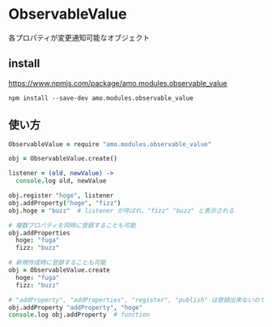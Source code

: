 # ObservableValue

各プロパティが変更通知可能なオブジェクト

## install

https://www.npmjs.com/package/amo.modules.observable_value

```
npm install --save-dev amo.modules.observable_value
```

## 使い方

```coffeescript
ObservableValue = require "amo.modules.observable_value"

obj = ObservableValue.create()

listener = (old, newValue) ->
  console.log old, newValue

obj.register "hoge", listener
obj.addProperty("hoge", "fizz")
obj.hoge = "buzz"  # listener が呼ばれ、"fizz" "buzz" と表示される

# 複数プロパティを同時に登録することも可能
obj.addProperties
  hoge: "fuga"
  fizz: "buzz"

# 新規作成時に登録することも可能
obj = ObservableValue.create
  hoge: "fuga"
  fizz: "buzz"

# "addProperty", "addProperties", "register", "publish" は登録出来ないので注意
obj.addProperty "addProperty", "hoge"
console.log obj.addProperty  # function
```


